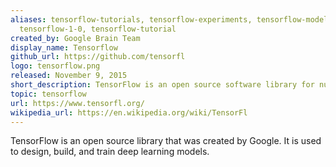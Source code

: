```yaml
---
aliases: tensorflow-tutorials, tensorflow-experiments, tensorflow-models, tensorflow-examples,
  tensorflow-1-0, tensorflow-tutorial
created_by: Google Brain Team
display_name: Tensorflow
github_url: https://github.com/tensorfl
logo: tensorflow.png
released: November 9, 2015
short_description: TensorFlow is an open source software library for numerical computation.
topic: tensorflow
url: https://www.tensorfl.org/
wikipedia_url: https://en.wikipedia.org/wiki/TensorFl
---
```

TensorFlow is an open source library that was created by Google. It is used to design, build, and train deep learning models.
